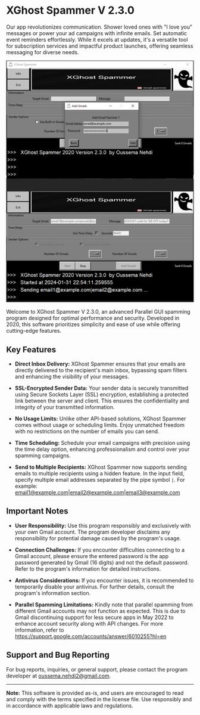 ﻿# XGhost Spammer V 2.3.0

Our app revolutionizes communication. Shower loved ones with "I love you" messages or power your ad campaigns with infinite emails. Set automatic event reminders effortlessly. While it excels at updates, it's a versatile tool for subscription services and impactful product launches, offering seamless messaging for diverse needs.

 
![finalimg](https://github.com/OussemaNehdi/XGhost-Spammer-V2.3.0/blob/main/pictures/readmeImage.PNG)

Welcome to XGhost Spammer V 2.3.0, an advanced Parallel GUI spamming program designed for optimal performance and security. Developed in 2020, this software prioritizes simplicity and ease of use while offering cutting-edge features.

## Key Features

- **Direct Inbox Delivery:** XGhost Spammer ensures that your emails are directly delivered to the recipient's main inbox, bypassing spam filters and enhancing the visibility of your messages.

- **SSL-Encrypted Sender Data:** Your sender data is securely transmitted using Secure Sockets Layer (SSL) encryption, establishing a protected link between the server and client. This ensures the confidentiality and integrity of your transmitted information.

- **No Usage Limits:** Unlike other API-based solutions, XGhost Spammer comes without usage or scheduling limits. Enjoy unmatched freedom with no restrictions on the number of emails you can send.

- **Time Scheduling:** Schedule your email campaigns with precision using the time delay option, enhancing professionalism and control over your spamming campaigns.

- **Send to Multiple Recipients:** XGhost Spammer now supports sending emails to multiple recipients using a hidden feature. In the input field, specify multiple email addresses separated by the pipe symbol `|`. For example:
email1@example.com|email2@example.com|email3@example.com

## Important Notes

- **User Responsibility:** Use this program responsibly and exclusively with your own Gmail account. The program developer disclaims any responsibility for potential damage caused by the program's usage.

- **Connection Challenges:** If you encounter difficulties connecting to a Gmail account, please ensure the entered password is the app password generated by Gmail (16 digits) and not the default password. Refer to the program's information for detailed instructions.

- **Antivirus Considerations:** If you encounter issues, it is recommended to temporarily disable your antivirus. For further details, consult the program's information section.
- **Parallel Spamming Limitations:** Kindly note that parallel spamming from different Gmail accounts may not function as expected. This is due to Gmail discontinuing support for less secure apps in May 2022 to enhance account security along with API changes. For more information, refer to https://support.google.com/accounts/answer/6010255?hl=en

## Support and Bug Reporting

For bug reports, inquiries, or general support, please contact the program developer at oussema.nehdi2@gmail.com.

---

**Note:** This software is provided as-is, and users are encouraged to read and comply with the terms specified in the license file. Use responsibly and in accordance with applicable laws and regulations.
